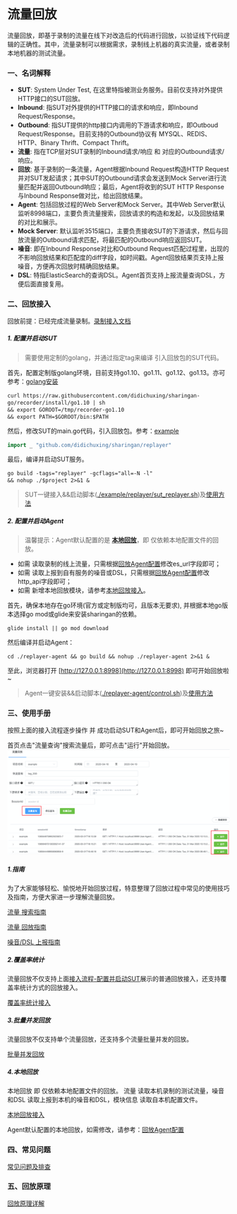 # 流量回放

流量回放，即基于录制的流量在线下对改造后的代码进行回放，以验证线下代码逻辑的正确性。其中，流量录制可以根据需求，录制线上机器的真实流量，或者录制本地机器的测试流量。

### 一、名词解释
* **SUT**: System Under Test, 在这里特指被测业务服务。目前仅支持对外提供HTTP接口的SUT回放。
* **Inbound**: 指SUT对外提供的HTTP接口的请求和响应，即Inbound Request/Response。
* **Outbound**: 指SUT提供的http接口内调用的下游请求和响应，即Outboud Request/Response。目前支持的Outbound协议有 MYSQL、REDIS、HTTP、Binary Thrift、Compact Thrift。
* **流量**: 指在TCP层对SUT录制的Inbound请求/响应 和 对应的Outbound请求/响应。
* **回放**: 基于录制的一条流量，Agent根据Inbound Request构造HTTP Request并对SUT发起请求；其中SUT的Outbound请求会发送到Mock Server进行流量匹配并返回Outbound响应；最后，Agent将收到的SUT HTTP Response与Inbound Response做对比，给出回放结果。
* **Agent**: 包括回放过程的Web Server和Mock Server。其中Web Server默认监听8998端口，主要负责流量搜索，回放请求的构造和发起，以及回放结果的对比和展示。
* **Mock Server**: 默认监听3515端口，主要负责接收SUT的下游请求，然后与回放流量的Outbound请求匹配，将最匹配的Outbound响应返回SUT。
* **噪音**: 即在Inbound Response对比和Outbound Request匹配过程里，出现的不影响回放结果和匹配度的diff字段，如时间戳。Agent回放结果页支持上报噪音，方便再次回放时精确回放结果。
* **DSL**: 特指ElasticSearch的查询DSL。Agent首页支持上报流量查询DSL，方便后面直接复用。

### 二、回放接入

回放前提：已经完成流量录制。[录制接入文档](../recorder/README.md)

##### 1. 配置并启动SUT

> 需要使用定制的golang，并通过指定tag来编译 引入回放包的SUT代码。

首先，配置定制版golang环境，目前支持go1.10、go1.11、go1.12、go1.13。亦可参考：[golang安装](https://github.com/didichuxing/sharingan-go)
```shell script
curl https://raw.githubusercontent.com/didichuxing/sharingan-go/recorder/install/go1.10 | sh
&& export GOROOT=/tmp/recorder-go1.10
&& export PATH=$GOROOT/bin:$PATH
```

然后，修改SUT的main.go代码，引入回放包。参考：[example](../../example/replayer/main.go)
```go
import _ "github.com/didichuxing/sharingan/replayer"
```

最后，编译并启动SUT服务。
```shell script
go build -tags="replayer" -gcflags="all=-N -l"
&& nohup ./$project 2>&1 &
```
> SUT一键接入&&启动脚本([./example/replayer/sut_replayer.sh](../../example/replayer/sut_replayer.sh))及[使用方法](./replayer-sut.md)

##### 2. 配置并启动Agent

> 温馨提示：Agent默认配置的是 **[本地回放](#4本地回放)**，即 仅依赖本地配置文件的回放。
* 如需 读取录制的线上流量，只需根据[回放Agent配置](./replayer-conf.md#5-es_url)修改es_url字段即可；
* 如需 读取上报到自有服务的噪音或DSL，只需根据[回放Agent配置](./replayer-conf.md#4-http_api)修改http_api字段即可；
* 如需 新增本地回放模块，请参考[本地回放接入](./replayer-local.md)。

首先，确保本地存在go环境(官方或定制版均可，且版本无要求), 并根据本地go版本选择go mod或glide来安装sharingan的依赖。
```shell script
glide install || go mod download
```
然后编译并启动Agent：
```shell script
cd ./replayer-agent && go build && nohup ./replayer-agent 2>&1 &
```

至此，浏览器打开 [http://127.0.0.1:8998](http://127.0.0.1:8998) 即可开始回放啦~

> Agent一键安装&&启动脚本([./replayer-agent/control.sh](../../replayer-agent/control.sh))及[使用方法](./replayer-agent.md)

### 三、使用手册

按照上面的接入流程逐步操作 并 成功启动SUT和Agent后，即可开始回放之旅~

首页点击"流量查询"搜索流量后，即可点击"运行"开始回放。
![web_index](../images/web_index.png)

##### 1.指南

为了大家能够轻松、愉悦地开始回放过程，特意整理了回放过程中常见的使用技巧及指南，方便大家进一步理解流量回放。

[流量 搜索指南](./guide/search.md)

[流量 回放指南](./guide/replay.md)

[噪音/DSL 上报指南](./guide/report.md)

##### 2.覆盖率统计

流量回放不仅支持上面[接入流程-配置并启动SUT](#1-配置并启动sut)展示的普通回放接入，还支持覆盖率统计方式的回放接入。

[覆盖率统计接入](./replayer-codecov.md)

##### 3.批量并发回放

流量回放不仅支持单个流量回放，还支持多个流量批量并发的回放。

[批量并发回放](./replayer-parallel.md)

##### 4.本地回放
本地回放 即 仅依赖本地配置文件的回放。 流量 读取本机录制的测试流量，噪音和DSL 读取上报到本机的噪音和DSL，模块信息 读取自本机配置文件。

[本地回放接入](./replayer-local.md)

Agent默认配置的本地回放，如需修改，请参考：[回放Agent配置](./replayer-conf.md#4-http_api)

### 四、常见问题
[常见问题及排查](./guide/troubleshoot.md)

### 五、回放原理
[回放原理详解](./replayer-theory.md)